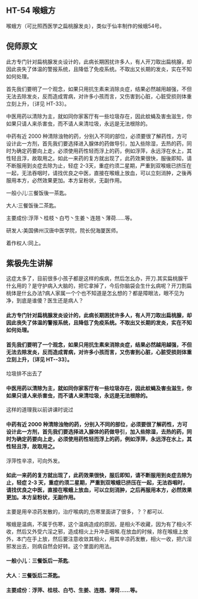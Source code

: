 ## HT-54 喉蛾方

喉蛾方（可比照西医学之扁桃腺发炎），类似于仙丰制作的候蛾54号。

## 倪师原文

此方专门针对扁桃腺发炎设计的，此病长期困扰许多人，有人开刀取出扁桃腺，却因此丧失了体温的警报系统，且降低了免疫系统。不取出又长期的发炎，实在不知如何处理。
 
首先我们要明了一个观念，如果只用抗生素来消除炎症，结果必然越用越强，不但无法去除发炎，反而造成胃病，对许多小孩而言，又伤害到心脏，心脏受损则体重立刻上升，〔详见 HT-33〕。

中医用药以清除为主，就如同你家客厅有一些垃圾存在，因此蚊蝇及害虫滋生，你如果只请人来杀害虫，而不请人来清垃圾，永远是无法根除的。

中药有近 2000 种清除浊物的药，分别入不同的部位，必须要很了解药性，方可设计此一方剂，首先我们要选择进入腺体的药做导引，加入些除湿，去热的药，同时为确定药要向上走，必须使用药性轻而浮上的药，例如浮萍，永远浮在水上，其性轻且浮，故取用之。如此一来药的复方就出现了，此药效果很快，服後即知，请不断服用到炎症去除为止，轻症 2-3天，重症约须二星期，严重到双喉蛾已挤压在一起，无法吞咽时，请找优良之中医，直接在喉蛾上放血，可以立刻消肿，之後再服用本方，必然效果更加。本方呈粉状，无副作用。

一般小儿∶三餐饭後一茶匙。

大人∶三餐饭後二茶匙。

主要成份∶浮萍丶桂枝丶白芍丶生姜丶连翘丶薄荷……等。

研发人∶美国佛州汉唐中医学院，院长倪海厦医师。

着作权人∶同上。

## 紫极先生讲解

这症太多了，目前很多小孩子都是这样的疾病，然后怎幺办，开刀.其实扁桃腺干什幺用的？是守护病入大脑的，把它拿掉了，今后你脑袋会生什幺病呢？开刀割扁桃体是什幺办法?病人家属一个个也不知道是怎幺想的？都是障眼法，眼不见为净，到底是谁傻？医生还是病人？

#### 此方专门针对扁桃腺发炎设计的，此病长期困扰许多人，有人开刀取出扁桃腺，却因此丧失了体温的警报系统，且降低了免疫系统。不取出又长期的发炎，实在不知如何处理。

#### 首先我们要明了一个观念，如果只用抗生素来消除炎症，结果必然越用越强，不但无法去除发炎，反而造成胃病，对许多小孩而言，又伤害到心脏，心脏受损则体重立刻上升，〔详见 HT--33〕。

垃圾排不出去了

#### 中医用药以清除为主，就如同你家客厅有一些垃圾存在，因此蚊蝇及害虫滋生，你如果只请人来杀害虫，而不请人来清垃圾，永远是无法根除的。

这样的道理我以前讲课时说过

#### 中药有近 2000 种清除浊物的药，分别入不同的部位，必须要很了解药性，方可设计此一方剂，首先我们要选择进入腺体的药做导引，加入些除湿，去热的药，同时为确定药要向上走，必须使用药性轻而浮上的药，例如浮萍，永远浮在水上，其性轻且浮，故取用之。

浮萍性辛凉，可向外发。

#### 如此一来药的复方就出现了，此药效果很快，服后即知，请不断服用到炎症去除为止，轻症 2-3 天，重症约须二星期，严重到双喉蛾已挤压在一起，无法吞咽时，请找优良之中医，直接在喉蛾上放血，可以立刻消肿，之后再服用本方，必然效果更加。本方呈粉状，无副作用。

主要是用辛凉药发散的，治疗喉病的,伤寒里面讲了很多，？？都可以.

喉蛾是温病，不属于伤寒，这个温病造成的原因，是相火不收藏，因为有了相火不收，然后又外受六淫之邪，造成相火上升冲击咽喉.在放血的时候，除在喉蛾上放外，本门在手上放，然后要注意收敛其相火，用其辛凉药发散，相火一收，把六淫邪发出去，则病自然会好转。这个里面的用法。

#### 一般小儿︰三餐饭后一茶匙.

#### 大人︰三餐饭后二茶匙。

#### 主要成份︰浮萍、桂枝、白芍、生姜、连翘、薄荷……等。